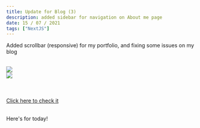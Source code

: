 ```yaml
---
title: Update for Blog (3)
description: added sidebar for navigation on About me page
date: 15 / 07 / 2021
tags: ["NextJS"]
---
```


<p>Added scrollbar (responsive) for my portfolio, and fixing some issues on my blog<br/><br/></p>
<Image layout='fill' src='/image/Blog/20210715-0010/20210715-0001.png'></Image><br/>
<Image layout='fill' src='/image/Blog/20210715-0010/20210715-0002.png'></Image><br/>
<br/><br/><br/>
<a href='/about'>Click here to check it</a><br/><br/>
<p>Here's for today!</p>
